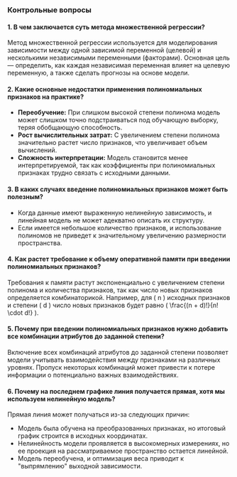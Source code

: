 ### Контрольные вопросы

#### 1. В чем заключается суть метода множественной регрессии?
Метод множественной регрессии используется для моделирования зависимости между одной зависимой переменной (целевой) и несколькими независимыми переменными (факторами). Основная цель — определить, как каждая независимая переменная влияет на целевую переменную, а также сделать прогнозы на основе модели.

#### 2. Какие основные недостатки применения полиномиальных признаков на практике?
- **Переобучение:** При слишком высокой степени полинома модель может слишком точно подстраиваться под обучающую выборку, теряя обобщающую способность.
- **Рост вычислительных затрат:** С увеличением степени полинома значительно растет число признаков, что увеличивает объем вычислений.
- **Сложность интерпретации:** Модель становится менее интерпретируемой, так как коэффициенты при полиномиальных признаках трудно связать с исходными данными.

#### 3. В каких случаях введение полиномиальных признаков может быть полезным?
- Когда данные имеют выраженную нелинейную зависимость, и линейная модель не может адекватно описать их структуру.
- Если имеется небольшое количество признаков, и использование полиномов не приведет к значительному увеличению размерности пространства.

#### 4. Как растет требование к объему оперативной памяти при введении полиномиальных признаков?
Требования к памяти растут экспоненциально с увеличением степени полинома и количества признаков, так как число новых признаков определяется комбинаторикой. Например, для \( n \) исходных признаков и степени \( d \) число новых признаков будет равно \( \frac{(n + d)!}{n! \cdot d!} \).

#### 5. Почему при введении полиномиальных признаков нужно добавить все комбинации атрибутов до заданной степени?
Включение всех комбинаций атрибутов до заданной степени позволяет модели учитывать взаимодействия между признаками на различных уровнях. Пропуск некоторых комбинаций может привести к потере информации о потенциально важных взаимодействиях.

#### 6. Почему на последнем графике линия получается прямая, хотя мы используем нелинейную модель?
Прямая линия может получаться из-за следующих причин:
- Модель была обучена на преобразованных признаках, но итоговый график строится в исходных координатах.
- Нелинейность модели проявляется в высокомерных измерениях, но ее проекция на рассматриваемое пространство остается линейной.
- Модель переобучена, и оптимизация веса приводит к "выпрямлению" выходной зависимости.
